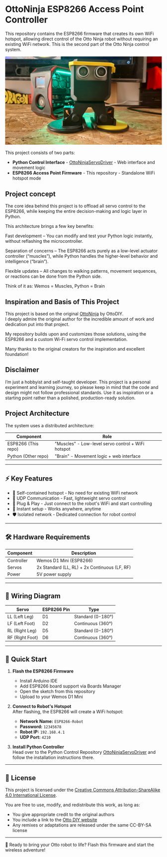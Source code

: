 # OttoNinja ESP8266 Access Point Controller

This repository contains the ESP8266 firmware that creates its own WiFi hotspot, allowing direct control of the Otto Ninja robot without requiring an existing WiFi network. This is the second part of the Otto Ninja control system.

![Robot in action](images/5.jpg)

This project consists of two parts:

- **Python Control Interface** - [OttoNinjaServoDriver](https://github.com/boryspimpek/OttoNinjaServoDriver) - Web interface and movement logic  
- **ESP8266 Access Point Firmware** - This repository - Standalone WiFi hotspot mode

## Project concept

The core idea behind this project is to offload all servo control to the ESP8266, while keeping the entire decision-making and logic layer in Python.

This architecture brings a few key benefits:

Fast development – You can modify and test your Python logic instantly, without reflashing the microcontroller.

Separation of concerns – The ESP8266 acts purely as a low-level actuator controller (“muscles”), while Python handles the higher-level behavior and intelligence (“brain”).

Flexible updates – All changes to walking patterns, movement sequences, or reactions can be done from the Python side.

Think of it as:
Wemos = Muscles, 
Python = Brain
  
## Inspiration and Basis of This Project

This project is based on the original [OttoNinja](https://github.com/OttoDIY/OttoNinja) by OttoDIY.  
I deeply admire the original author for the incredible amount of work and dedication put into that project.

My repository builds upon and customizes those solutions, using the ESP8266 and a custom Wi-Fi servo control implementation.

Many thanks to the original creators for the inspiration and excellent foundation!

## Disclaimer

I’m just a hobbyist and self-taught developer. This project is a personal experiment and learning journey, so please keep in mind that the code and design might not follow professional standards. Use it as inspiration or a starting point rather than a polished, production-ready solution.

## Project Architecture

The system uses a distributed architecture:

| Component       | Role                       |
|-----------------|----------------------------|
| ESP8266 (This repo) | "Muscles" - Low-level servo control + WiFi hotspot |
| Python (Other repo)  | "Brain" - Movement logic + web interface |

---

## ⚡ Key Features

- 📡 Self-contained hotspot - No need for existing WiFi network  
- 🔌 UDP Communication - Fast, lightweight servo control  
- 🎯 Plug & Play - Just connect to the robot's WiFi and start controlling  
- 🚀 Instant setup - Works anywhere, anytime  
- 🛡️ Isolated network - Dedicated connection for robot control

---

## 🛠️ Hardware Requirements

| Component | Description                  |
|-----------|------------------------------|
| Controller| Wemos D1 Mini (ESP8266)      |
| Servos    | 2x Standard (LL, RL) + 2x Continuous (LF, RF) |
| Power     | 5V power supply              |

---

## 📌 Wiring Diagram

| Servo          | ESP8266 Pin | Type            |
|----------------|-------------|-----------------|
| LL (Left Leg)  | D1          | Standard (0-180°) |
| LF (Left Foot) | D2          | Continuous (360°) |
| RL (Right Leg) | D5          | Standard (0-180°) |
| RF (Right Foot)| D6          | Continuous (360°) |

---

## 🚀 Quick Start

1. **Flash the ESP8266 Firmware**  
   - Install Arduino IDE  
   - Add ESP8266 board support via Boards Manager  
   - Open the sketch from this repository  
   - Upload to your Wemos D1 Mini

2. **Connect to Robot's Hotspot**  
   After flashing, the ESP8266 will create a WiFi hotspot:  
   - **Network Name:** `ESP8266-Robot`  
   - **Password:** `12345678`  
   - **Robot IP:** `192.168.4.1`  
   - **UDP Port:** `4210`

3. **Install Python Controller**  
   Head over to the Python Control Repository [OttoNinjaServoDriver](https://github.com/boryspimpek/OttoNinjaServoDriver) and follow the installation instructions there.
---

## 📄 License

This project is licensed under the [Creative Commons Attribution-ShareAlike 4.0 International License](https://creativecommons.org/licenses/by-sa/4.0/).

You are free to use, modify, and redistribute this work, as long as:

- You give appropriate credit to the original authors  
- You include a link to the [Otto DIY website](https://ottodiy.com)  
- Any remixes or adaptations are released under the same CC-BY-SA license

---

🤖 Ready to bring your Otto robot to life? Flash this firmware and start the wireless adventure!
